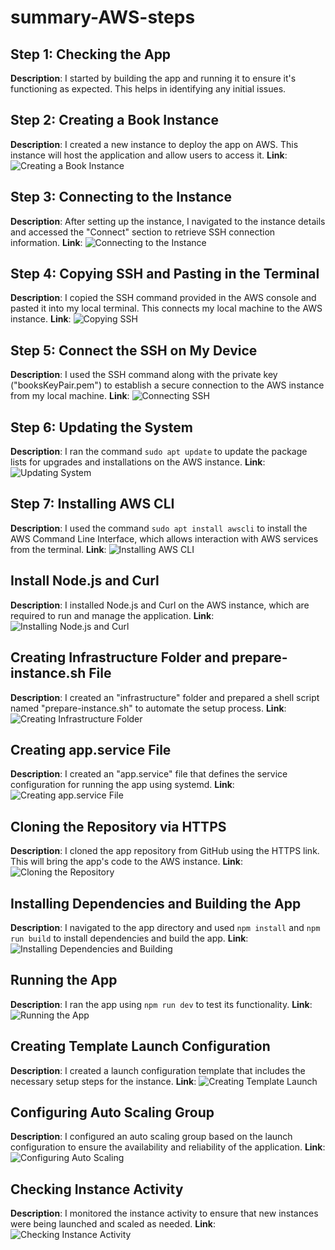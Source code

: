 # summary-AWS-steps

## Step 1: Checking the App

**Description**: I started by building the app and running it to ensure it's functioning as expected. This helps in identifying any initial issues.

## Step 2: Creating a Book Instance

**Description**: I created a new instance to deploy the app on AWS. This instance will host the application and allow users to access it.
**Link**: ![Creating a Book Instance](https://github.com/salsabeel-alsahory/AWS-New-Project/assets/100838183/d430e22d-e82d-4301-be3e-a2e7d501c4ab)

## Step 3: Connecting to the Instance

**Description**: After setting up the instance, I navigated to the instance details and accessed the "Connect" section to retrieve SSH connection information.
**Link**: ![Connecting to the Instance](https://github.com/salsabeel-alsahory/AWS-project/assets/100838183/cc21beec-6edf-4c44-bc79-a63a8aa6a990.png)

## Step 4: Copying SSH and Pasting in the Terminal

**Description**: I copied the SSH command provided in the AWS console and pasted it into my local terminal. This connects my local machine to the AWS instance.
**Link**: ![Copying SSH](https://github.com/salsabeel-alsahory/AWS-project/assets/100838183/f38cd329-8b6d-4820-a6b0-d71981bd9246)

## Step 5: Connect the SSH on My Device

**Description**: I used the SSH command along with the private key ("booksKeyPair.pem") to establish a secure connection to the AWS instance from my local machine.
**Link**: ![Connecting SSH](https://github.com/salsabeel-alsahory/AWS-project/assets/100838183/4f1a8b9c-2942-4197-8159-71fe6b4b3e22)

## Step 6: Updating the System

**Description**: I ran the command `sudo apt update` to update the package lists for upgrades and installations on the AWS instance.
**Link**: ![Updating System](https://github.com/salsabeel-alsahory/AWS-project/assets/100838183/e701fa3a-13f0-40cb-8ba6-44a21a0bc595)

## Step 7: Installing AWS CLI

**Description**: I used the command `sudo apt install awscli` to install the AWS Command Line Interface, which allows interaction with AWS services from the terminal.
**Link**: ![Installing AWS CLI](https://github.com/salsabeel-alsahory/AWS-project/assets/100838183/9d3817cd-50f3-471d-9f54-c5ff786e391c)

## Install Node.js and Curl

**Description**: I installed Node.js and Curl on the AWS instance, which are required to run and manage the application.
**Link**: ![Installing Node.js and Curl](https://github.com/salsabeel-alsahory/AWS-New-Project/assets/100838183/80cc3a1f-6b20-4eda-8c8f-e3d96e97e630)

## Creating Infrastructure Folder and prepare-instance.sh File

**Description**: I created an "infrastructure" folder and prepared a shell script named "prepare-instance.sh" to automate the setup process.
**Link**: ![Creating Infrastructure Folder](https://github.com/salsabeel-alsahory/AWS-project/assets/100838183/c06a34fe-24f2-4546-a0a3-600a272efa36)

## Creating app.service File

**Description**: I created an "app.service" file that defines the service configuration for running the app using systemd.
**Link**: ![Creating app.service File](https://github.com/salsabeel-alsahory/AWS-project/assets/100838183/7dbd4be8-c8b0-4e31-bb11-9692d3516c95)

## Cloning the Repository via HTTPS

**Description**: I cloned the app repository from GitHub using the HTTPS link. This will bring the app's code to the AWS instance.
**Link**: ![Cloning the Repository](https://github.com/salsabeel-alsahory/AWS-New-Project/assets/100838183/e30b806c-a10a-471d-b834-2fa26e2c5661)

## Installing Dependencies and Building the App

**Description**: I navigated to the app directory and used `npm install` and `npm run build` to install dependencies and build the app.
**Link**: ![Installing Dependencies and Building](https://github.com/salsabeel-alsahory/AWS-New-Project/assets/100838183/b1bc0ad2-6b80-4701-b835-386da963490d)

## Running the App

**Description**: I ran the app using `npm run dev` to test its functionality.
**Link**: ![Running the App](https://github.com/salsabeel-alsahory/AWS-project/assets/100838183/ae19760e-d699-45fd-8acb-a692766ad4a4)

## Creating Template Launch Configuration

**Description**: I created a launch configuration template that includes the necessary setup steps for the instance.
**Link**: ![Creating Template Launch](https://github.com/salsabeel-alsahory/AWS-New-Project/assets/100838183/50cfba89-faa1-4499-bc66-309c5b243bfe)

## Configuring Auto Scaling Group

**Description**: I configured an auto scaling group based on the launch configuration to ensure the availability and reliability of the application.
**Link**: ![Configuring Auto Scaling](https://github.com/salsabeel-alsahory/AWS-New-Project/assets/100838183/d3daadef-1f0f-4b51-a7fe-322e1757e1cd)

## Checking Instance Activity

**Description**: I monitored the instance activity to ensure that new instances were being launched and scaled as needed.
**Link**: ![Checking Instance Activity](https://github.com/salsabeel-alsahory/AWS-New-Project/assets/100838183/a48cd2c0-eff9-491e-af73-26add4fae1c9)
